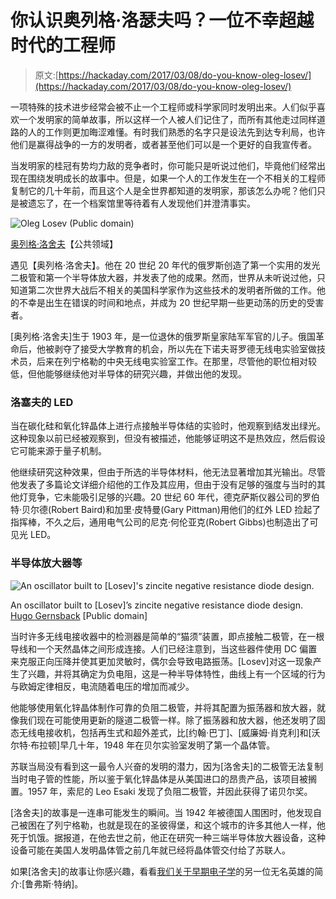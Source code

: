 # 你认识奥列格·洛瑟夫吗？一位不幸超越时代的工程师

> 原文:[https://hackaday.com/2017/03/08/do-you-know-oleg-losev/](https://hackaday.com/2017/03/08/do-you-know-oleg-losev/)

一项特殊的技术进步经常会被不止一个工程师或科学家同时发明出来。人们似乎喜欢一个发明家的简单故事，所以这样一个人被人们记住了，而所有其他走过同样道路的人的工作则更加晦涩难懂。有时我们熟悉的名字只是设法先到达专利局，也许他们是赢得战争的一方的发明者，或者甚至他们可以是一个更好的自我宣传者。

当发明家的桂冠有势均力敌的竞争者时，你可能只是听说过他们，毕竟他们经常出现在围绕发明成长的故事中。但是，如果一个人的工作发生在一个不相关的工程师复制它的几十年前，而且这个人是全世界都知道的发明家，那该怎么办呢？他们只是被遗忘了，在一个档案馆里等待着有人发现他们并澄清事实。

![Oleg Losev (Public domain)](../Images/ee695f5deb34a493a9c6733a7e1c7602.png)

[奥列格·洛舍夫](https://commons.wikimedia.org/wiki/File:Oleg_losev.jpg)【公共领域】

遇见【奥列格·洛舍夫】。他在 20 世纪 20 年代的俄罗斯创造了第一个实用的发光二极管和第一个半导体放大器，并发表了他的成果。然而，世界从未听说过他，只知道第二次世界大战后不相关的美国科学家作为这些技术的发明者所做的工作。他的不幸是出生在错误的时间和地点，并成为 20 世纪早期一些更动荡的历史的受害者。

[奥列格·洛舍夫]生于 1903 年，是一位退休的俄罗斯皇家陆军军官的儿子。俄国革命后，他被剥夺了接受大学教育的机会，所以先在下诺夫哥罗德无线电实验室做技术员，后来在列宁格勒的中央无线电实验室工作。在那里，尽管他的职位相对较低，但他能够继续他对半导体的研究兴趣，并做出他的发现。

### 洛塞夫的 LED

当在碳化硅和氧化锌晶体上进行点接触半导体结的实验时，他观察到结发出绿光。这种现象以前已经被观察到，但没有被描述，他能够证明这不是热效应，然后假设它可能来源于量子机制。

他继续研究这种效果，但由于所选的半导体材料，他无法显著增加其光输出。尽管他发表了多篇论文详细介绍他的工作及其应用，但由于没有足够的强度与当时的其他灯竞争，它未能吸引足够的兴趣。20 世纪 60 年代，德克萨斯仪器公司的罗伯特·贝尔德(Robert Baird)和加里·皮特曼(Gary Pittman)用他们的红外 LED 捡起了指挥棒，不久之后，通用电气公司的尼克·何伦亚克(Robert Gibbs)也制造出了可见光 LED。

### 半导体放大器等

![An oscillator built to [Losev]'s zincite negative resistance diode design.](../Images/1d90547d8e958befd461fa4f05df02ce.png)

An oscillator built to [Losev]’s zincite negative resistance diode design.
[Hugo Gernsback](https://commons.wikimedia.org/wiki/File:Crystodyne_zincite_oscillator_-_top.png) [Public domain]

当时许多无线电接收器中的检测器是简单的“猫须”装置，即点接触二极管，在一根导线和一个天然晶体之间形成连接。人们已经注意到，当这些器件使用 DC 偏置来克服正向压降并使其更加灵敏时，偶尔会导致电路振荡。[Losev]对这一现象产生了兴趣，并将其确定为负电阻，这是一种半导体特性，曲线上有一个区域的行为与欧姆定律相反，电流随着电压的增加而减少。

他能够使用氧化锌晶体制作可靠的负阻二极管，并将其配置为振荡器和放大器，就像我们现在可能使用更新的隧道二极管一样。除了振荡器和放大器，他还发明了固态无线电接收机，包括再生式和超外差式，比[约翰·巴丁]、[威廉姆·肖克利]和[沃尔特·布拉顿]早几十年，1948 年在贝尔实验室发明了第一个晶体管。

苏联当局没有看到这一最令人兴奋的发明的潜力，因为[洛舍夫]的二极管无法复制当时电子管的性能，所以鉴于氧化锌晶体是从美国进口的昂贵产品，该项目被搁置。1957 年，索尼的 Leo Esaki 发现了负阻二极管，并因此获得了诺贝尔奖。

[洛舍夫]的故事是一连串可能发生的瞬间。当 1942 年被德国人围困时，他发现自己被困在了列宁格勒，也就是现在的圣彼得堡，和这个城市的许多其他人一样，他死于饥饿。据报道，在他去世之前，他正在研究一种三端半导体放大器设备，这种设备可能在美国人发明晶体管之前几年就已经将晶体管交付给了苏联人。

如果[洛舍夫]的故事让你感兴趣，看看[我们关于早期电子学](http://hackaday.com/2016/02/15/do-you-know-rufus-turner/)的另一位无名英雄的简介:[鲁弗斯·特纳]。